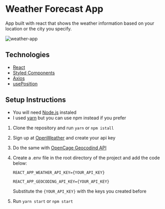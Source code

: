 # Weather Forecast App
App built with react that shows the weather information based on your location or the city you specify.

![weather-app](https://github.com/saullbrandao/weather-forecast/weather-app.jpg "Weather App")

## Technologies
- [React](https://github.com/facebook/react)
- [Styled Components](https://github.com/styled-components/styled-components)
- [Axios](https://github.com/axios/axios)
- [usePosition](https://github.com/trekhleb/use-position) 

## Setup Instructions
- You will need [Node.js](https://nodejs.org/) instaled
- I used [yarn](https://yarnpkg.com/getting-started/install) but you can use npm instead if you prefer

1. Clone the repository and run `yarn` or `npm istall`
2. Sign up at [OpenWeather](https://openweathermap.org/) and create your api key
3. Do the same with [OpenCage Geocodind API](https://opencagedata.com/)
4. Create a .env file in the root directory of the project and add the code below: 
    
    ```
    REACT_APP_WEATHER_API_KEY={YOUR_API_KEY}

    REACT_APP_GEOCODING_API_KEY={YOUR_API_KEY}

    ```
    Substitute the `{YOUR_API_KEY}` with the keys you created before
5. Run `yarn start` or `npm start`